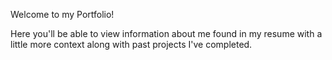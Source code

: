 Welcome to my Portfolio!

Here you'll be able to view information about me found in my resume with a little more context along with past projects I've completed.
